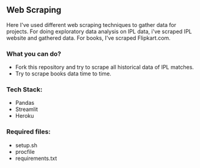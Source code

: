 ## Web Scraping 

Here I've used different web scraping techniques to gather data for projects. For doing exploratory data analysis on IPL data, i've scraped IPL website and gathered data. For books, I've scraped Flipkart.com. 

### What you can do?
- Fork this repository and try to scrape all historical data of IPL matches.
- Try to scrape books data time to time.

### Tech Stack:
- Pandas
- Streamlit
- Heroku

### Required files:
- setup.sh
- procfile
- requirements.txt
